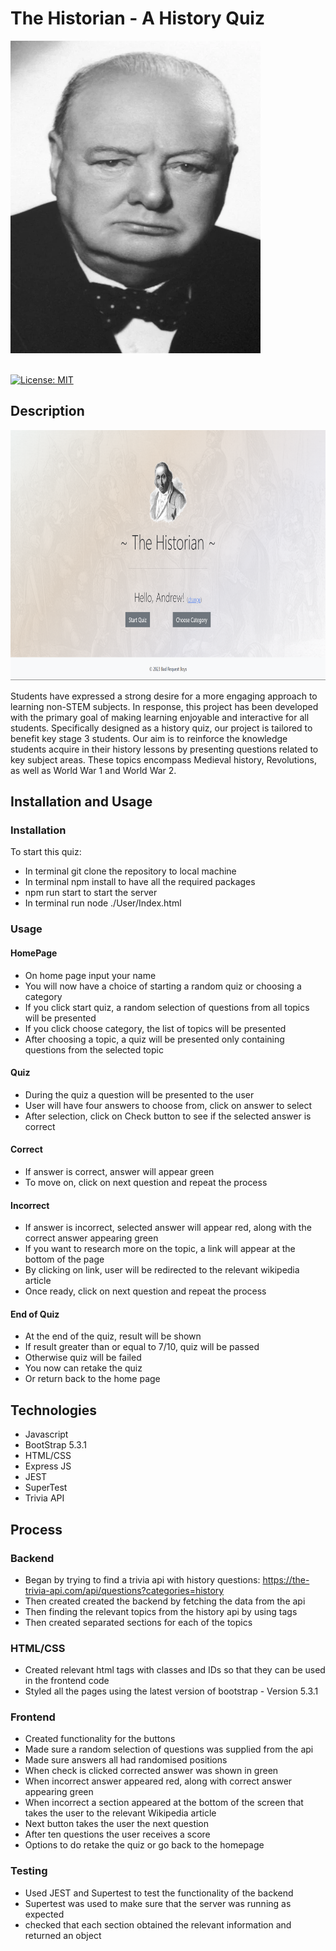 # The Historian - A History Quiz
<img src="Churchill.png" width="400" height="500">
<br></br>

[![License: MIT](https://img.shields.io/badge/License-MIT-yellow.svg)](https://opensource.org/licenses/MIT)
 
## Description

<img src="Screenshot_homepage.png" width="800" height="400">

Students have expressed a strong desire for a more engaging approach to learning non-STEM subjects. In response, this project has been developed with the primary goal of making learning enjoyable and interactive for all students. Specifically designed as a history quiz, our project is tailored to benefit key stage 3 students. Our aim is to reinforce the knowledge students acquire in their history lessons by presenting questions related to key subject areas. These topics encompass Medieval history, Revolutions, as well as World War 1 and World War 2.

## Installation and Usage

### Installation
To start this quiz:

* In terminal git clone the repository to local machine
* In terminal npm install to have all the required packages
* npm run start to start the server
* In terminal run node ./User/Index.html

### Usage

#### HomePage

* On home page input your name
* You will now have a choice of starting a random quiz or choosing a category
* If you click start quiz, a random selection of questions from all topics will be presented
* If you click choose category, the list of topics will be presented
* After choosing a topic, a quiz will be presented only containing questions from the selected topic

#### Quiz

* During the quiz a question will be presented to the user
* User will have four answers to choose from, click on answer to select
* After selection, click on Check button to see if the selected answer is correct

#### Correct

* If answer is correct, answer will appear green
* To move on, click on next question and repeat the process

#### Incorrect

* If answer is incorrect, selected answer will appear red, along with the correct answer appearing green
* If you want to research more on the topic, a link will appear at the bottom of the page
* By clicking on link, user will be redirected to the relevant wikipedia article
* Once ready, click on next question and repeat the process


#### End of Quiz

* At the end of the quiz, result will be shown
* If result greater than or equal to 7/10, quiz will be passed
* Otherwise quiz will be failed
* You now can retake the quiz
* Or return back to the home page 


## Technologies 

* Javascript
* BootStrap 5.3.1
* HTML/CSS
* Express JS
* JEST
* SuperTest
* Trivia API


## Process

### Backend

* Began by trying to find a trivia api with history questions: https://the-trivia-api.com/api/questions?categories=history
* Then created created the backend by fetching the data from the api
* Then finding the relevant topics from the history api by using tags
* Then created separated sections for each of the topics

### HTML/CSS

* Created relevant html tags with classes and IDs so that they can be used in the frontend code
* Styled all the pages using the latest version of bootstrap - Version 5.3.1

### Frontend

* Created functionality for the buttons
* Made sure a random selection of questions was supplied from the api
* Made sure answers all had randomised positions
* When check is clicked corrected answer was shown in green
* When incorrect answer appeared red, along with correct answer appearing green
* When incorrect a section appeared at the bottom of the screen that takes the user to the relevant Wikipedia article
* Next button takes the user the next question
* After ten questions the user receives a score
* Options to do retake the quiz or go back to the homepage

### Testing

* Used JEST and Supertest to test the functionality of the backend
* Supertest was used to make sure that the server was running as expected
* checked that each section obtained the relevant information and returned an object
